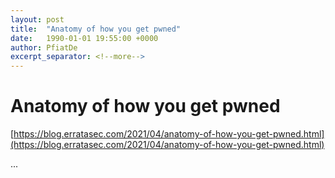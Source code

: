 ```yaml
---
layout: post
title:  "Anatomy of how you get pwned"
date:   1990-01-01 19:55:00 +0000
author: PfiatDe
excerpt_separator: <!--more-->
---
```


# Anatomy of how you get pwned
[https://blog.erratasec.com/2021/04/anatomy-of-how-you-get-pwned.html](https://blog.erratasec.com/2021/04/anatomy-of-how-you-get-pwned.html)

...
<!--more-->
